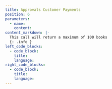 ```yaml
---
title: Approvals Customer Payments
position: 6
parameters:
  - name:
    content:
content_markdown: |-
  This call will return a maximum of 100 books
  {: .info }
left_code_blocks:
  - code_block:
    title:
    language:
right_code_blocks:
  - code_block:
    title:
    language:
---
```

